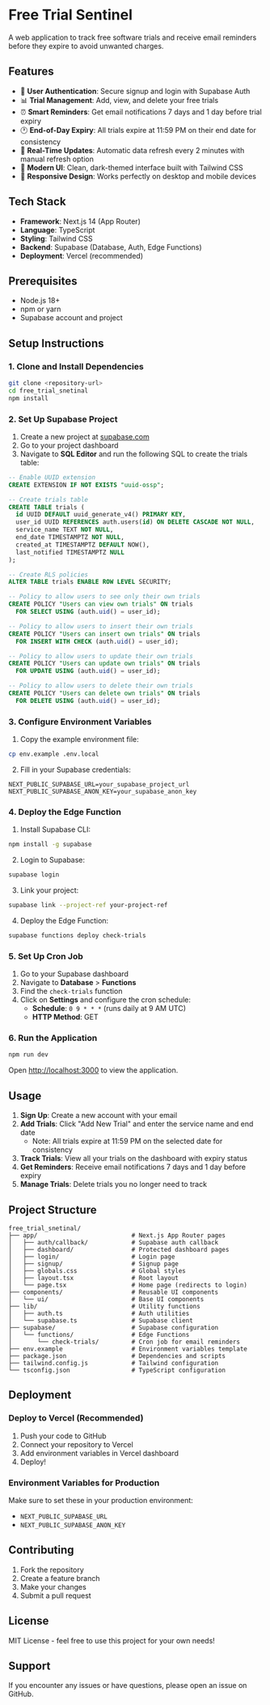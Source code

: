 # Free Trial Sentinel

A web application to track free software trials and receive email reminders before they expire to avoid unwanted charges.

## Features

- 🔐 **User Authentication**: Secure signup and login with Supabase Auth
- 📊 **Trial Management**: Add, view, and delete your free trials
- ⏰ **Smart Reminders**: Get email notifications 7 days and 1 day before trial expiry
- 🕐 **End-of-Day Expiry**: All trials expire at 11:59 PM on their end date for consistency
- 🔄 **Real-Time Updates**: Automatic data refresh every 2 minutes with manual refresh option
- 🎨 **Modern UI**: Clean, dark-themed interface built with Tailwind CSS
- 📱 **Responsive Design**: Works perfectly on desktop and mobile devices

## Tech Stack

- **Framework**: Next.js 14 (App Router)
- **Language**: TypeScript
- **Styling**: Tailwind CSS
- **Backend**: Supabase (Database, Auth, Edge Functions)
- **Deployment**: Vercel (recommended)

## Prerequisites

- Node.js 18+ 
- npm or yarn
- Supabase account and project

## Setup Instructions

### 1. Clone and Install Dependencies

```bash
git clone <repository-url>
cd free_trial_snetinal
npm install
```

### 2. Set Up Supabase Project

1. Create a new project at [supabase.com](https://supabase.com)
2. Go to your project dashboard
3. Navigate to **SQL Editor** and run the following SQL to create the trials table:

```sql
-- Enable UUID extension
CREATE EXTENSION IF NOT EXISTS "uuid-ossp";

-- Create trials table
CREATE TABLE trials (
  id UUID DEFAULT uuid_generate_v4() PRIMARY KEY,
  user_id UUID REFERENCES auth.users(id) ON DELETE CASCADE NOT NULL,
  service_name TEXT NOT NULL,
  end_date TIMESTAMPTZ NOT NULL,
  created_at TIMESTAMPTZ DEFAULT NOW(),
  last_notified TIMESTAMPTZ NULL
);

-- Create RLS policies
ALTER TABLE trials ENABLE ROW LEVEL SECURITY;

-- Policy to allow users to see only their own trials
CREATE POLICY "Users can view own trials" ON trials
  FOR SELECT USING (auth.uid() = user_id);

-- Policy to allow users to insert their own trials
CREATE POLICY "Users can insert own trials" ON trials
  FOR INSERT WITH CHECK (auth.uid() = user_id);

-- Policy to allow users to update their own trials
CREATE POLICY "Users can update own trials" ON trials
  FOR UPDATE USING (auth.uid() = user_id);

-- Policy to allow users to delete their own trials
CREATE POLICY "Users can delete own trials" ON trials
  FOR DELETE USING (auth.uid() = user_id);
```

### 3. Configure Environment Variables

1. Copy the example environment file:
```bash
cp env.example .env.local
```

2. Fill in your Supabase credentials:
```env
NEXT_PUBLIC_SUPABASE_URL=your_supabase_project_url
NEXT_PUBLIC_SUPABASE_ANON_KEY=your_supabase_anon_key
```

### 4. Deploy the Edge Function

1. Install Supabase CLI:
```bash
npm install -g supabase
```

2. Login to Supabase:
```bash
supabase login
```

3. Link your project:
```bash
supabase link --project-ref your-project-ref
```

4. Deploy the Edge Function:
```bash
supabase functions deploy check-trials
```

### 5. Set Up Cron Job

1. Go to your Supabase dashboard
2. Navigate to **Database** > **Functions**
3. Find the `check-trials` function
4. Click on **Settings** and configure the cron schedule:
   - **Schedule**: `0 9 * * *` (runs daily at 9 AM UTC)
   - **HTTP Method**: GET

### 6. Run the Application

```bash
npm run dev
```

Open [http://localhost:3000](http://localhost:3000) to view the application.

## Usage

1. **Sign Up**: Create a new account with your email
2. **Add Trials**: Click "Add New Trial" and enter the service name and end date
   - Note: All trials expire at 11:59 PM on the selected date for consistency
3. **Track Trials**: View all your trials on the dashboard with expiry status
4. **Get Reminders**: Receive email notifications 7 days and 1 day before expiry
5. **Manage Trials**: Delete trials you no longer need to track

## Project Structure

```
free_trial_snetinal/
├── app/                          # Next.js App Router pages
│   ├── auth/callback/            # Supabase auth callback
│   ├── dashboard/                # Protected dashboard pages
│   ├── login/                    # Login page
│   ├── signup/                   # Signup page
│   ├── globals.css               # Global styles
│   ├── layout.tsx                # Root layout
│   └── page.tsx                  # Home page (redirects to login)
├── components/                   # Reusable UI components
│   └── ui/                       # Base UI components
├── lib/                          # Utility functions
│   ├── auth.ts                   # Auth utilities
│   └── supabase.ts               # Supabase client
├── supabase/                     # Supabase configuration
│   └── functions/                # Edge Functions
│       └── check-trials/         # Cron job for email reminders
├── env.example                   # Environment variables template
├── package.json                  # Dependencies and scripts
├── tailwind.config.js            # Tailwind configuration
└── tsconfig.json                 # TypeScript configuration
```

## Deployment

### Deploy to Vercel (Recommended)

1. Push your code to GitHub
2. Connect your repository to Vercel
3. Add environment variables in Vercel dashboard
4. Deploy!

### Environment Variables for Production

Make sure to set these in your production environment:
- `NEXT_PUBLIC_SUPABASE_URL`
- `NEXT_PUBLIC_SUPABASE_ANON_KEY`

## Contributing

1. Fork the repository
2. Create a feature branch
3. Make your changes
4. Submit a pull request

## License

MIT License - feel free to use this project for your own needs!

## Support

If you encounter any issues or have questions, please open an issue on GitHub. 
